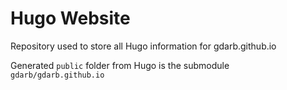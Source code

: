 # Hugo Website
Repository used to store all Hugo information for gdarb.github.io

Generated `public` folder from Hugo is the submodule `gdarb/gdarb.github.io`

